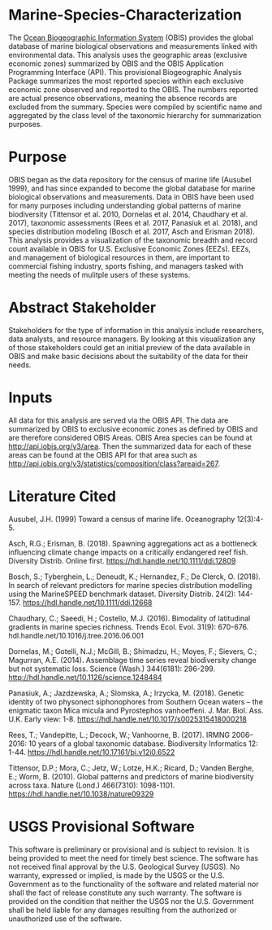 # Marine-Species-Characterization
The [Ocean Biogeographic Information System](http://iobis.org) (OBIS) provides the global database of marine biological observations and measurements linked with environmental data. This analysis uses the geographic areas (exclusive economic zones) summarized by OBIS and the OBIS Application Programming Interface (API). This provisional Biogeographic Analysis Package summarizes the most reported species within each exclusive economic zone observed and reported to the OBIS. The numbers reported are actual presence observations, meaning the absence records are excluded from the summary. Species were compiled by scientific name and aggregated by the class level of the taxonomic hierarchy for summarization purposes.

# Purpose
OBIS began as the data repository for the census of marine life (Ausubel 1999), and has since expanded to become the global database for marine biological observations and measurements. Data in OBIS have been used for many purposes including understanding global patterns of marine biodiversity (Tittensor et al. 2010, Dornelas et al. 2014, Chaudhary et al. 2017), taxonomic assessments (Rees et al. 2017, Panasiuk et al. 2018), and species distribution modeling (Bosch et al. 2017, Asch and Erisman 2018). This analysis provides a visualization of the taxonomic breadth and record count available in OBIS for U.S. Exclusive Economic Zones (EEZs). EEZs, and management of biological resources in them, are important to commercial fishing industry, sports fishing, and managers tasked with meeting the needs of mulitple users of these systems. 

# Abstract Stakeholder
Stakeholders for the type of information in this analysis include researchers, data analysts, and resource managers. By looking at this visualization any of those stakeholders could get an initial preview of the data available in OBIS and make basic decisions about the suitability of the data for their needs.


# Inputs
All data for this analysis are served via the OBIS API. The data are summarized by OBIS to exclusive economic zones as defined by OBIS and are therefore considered OBIS Areas. OBIS Area species can be found at http://api.iobis.org/v3/area. Then the summarized data for each of these areas can be found at the OBIS API for that area such as http://api.iobis.org/v3/statistics/composition/class?areaid=267.

# Literature Cited
Ausubel, J.H. (1999) Toward a census of marine life. Oceanography 12(3):4-5.

Asch, R.G.; Erisman, B. (2018). Spawning aggregations act as a bottleneck influencing climate change impacts on a critically   endangered reef fish. Diversity Distrib. Online first. https://hdl.handle.net/10.1111/ddi.12809

Bosch, S.; Tyberghein, L.; Deneudt, K.; Hernandez, F.; De Clerck, O. (2018). In search of relevant predictors for marine species distribution modelling using the MarineSPEED benchmark dataset. Diversity Distrib. 24(2): 144-157. https://hdl.handle.net/10.1111/ddi.12668

Chaudhary, C.; Saeedi, H.; Costello, M.J. (2016). Bimodality of latitudinal gradients in marine species richness. Trends Ecol. Evol. 31(9): 670-676. hdl.handle.net/10.1016/j.tree.2016.06.001

Dornelas, M.; Gotelli, N.J.; McGill, B.; Shimadzu, H.; Moyes, F.; Sievers, C.; Magurran, A.E. (2014). Assemblage time series reveal biodiversity change but not systematic loss. Science (Wash.) 344(6181): 296-299. http://hdl.handle.net/10.1126/science.1248484

Panasiuk, A.; Jazdzewska, A.; Slomska, A.; Irzycka, M. (2018). Genetic identity of two physonect siphonophores from Southern Ocean  waters – the enigmatic taxon Mica micula and Pyrostephos vanhoeffeni. J. Mar. Biol. Ass. U.K. Early view: 1-8. https://hdl.handle.net/10.1017/s0025315418000218

Rees, T.; Vandepitte, L.; Decock, W.; Vanhoorne, B. (2017). IRMNG 2006–2016: 10 years of a global taxonomic database. Biodiversity Informatics 12: 1-44. https://hdl.handle.net/10.17161/bi.v12i0.6522

Tittensor, D.P.; Mora, C.; Jetz, W.; Lotze, H.K.; Ricard, D.; Vanden Berghe, E.; Worm, B. (2010). Global patterns and predictors of marine biodiversity across taxa. Nature (Lond.) 466(7310): 1098-1101. https://hdl.handle.net/10.1038/nature09329

# USGS Provisional Software
This software is preliminary or provisional and is subject to revision. It is being provided to meet the need for timely best science. The software has not received final approval by the U.S. Geological Survey (USGS). No warranty, expressed or implied, is made by the USGS or the U.S. Government as to the functionality of the software and related material nor shall the fact of release constitute any such warranty. The software is provided on the condition that neither the USGS nor the U.S. Government shall be held liable for any damages resulting from the authorized or unauthorized use of the software.
